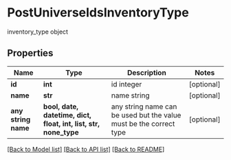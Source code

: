 # PostUniverseIdsInventoryType

inventory_type object

## Properties
Name | Type | Description | Notes
------------ | ------------- | ------------- | -------------
**id** | **int** | id integer | [optional] 
**name** | **str** | name string | [optional] 
**any string name** | **bool, date, datetime, dict, float, int, list, str, none_type** | any string name can be used but the value must be the correct type | [optional]

[[Back to Model list]](../README.md#documentation-for-models) [[Back to API list]](../README.md#documentation-for-api-endpoints) [[Back to README]](../README.md)


